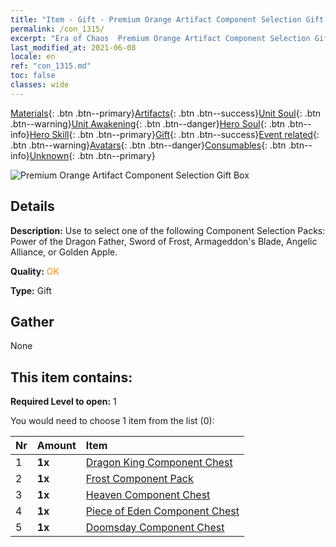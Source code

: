 ```yaml
---
title: "Item - Gift - Premium Orange Artifact Component Selection Gift Box"
permalink: /con_1315/
excerpt: "Era of Chaos  Premium Orange Artifact Component Selection Gift Box"
last_modified_at: 2021-06-08
locale: en
ref: "con_1315.md"
toc: false
classes: wide
---
```

 [Materials](/Items/){: .btn .btn--primary}[Artifacts](/Items/Artifacts/){: .btn .btn--success}[Unit Soul](/Items/UnitSoul/){: .btn .btn--warning}[Unit Awakening](/Items/UnitAwakening/){: .btn .btn--danger}[Hero Soul](/Items/HeroSoul/){: .btn .btn--info}[Hero Skill](/Items/HeroSkill/){: .btn .btn--primary}[Gift](/Items/Gift/){: .btn .btn--success}[Event related](/Items/Events/){: .btn .btn--warning}[Avatars](/Items/Avatars/){: .btn .btn--danger}[Consumables](/Items/Consumables/){: .btn .btn--info}[Unknown](/Items/Unknown/){: .btn .btn--primary}

 ![Premium Orange Artifact Component Selection Gift Box](/images/t/i_906054.png)

## Details
 **Description:** Use to select one of the following Component Selection Packs: Power of the Dragon Father, Sword of Frost, Armageddon's Blade, Angelic Alliance, or Golden Apple.

 **Quality:** <span style="color: #FF8C00">OK</span>

 **Type:** Gift

## Gather

  None

## This item contains:

 **Required Level to open:** 1

 You would need to choose 1 item from the list (0):

  | Nr | Amount |     Item    |
  |:---|:-------|:------------|
  | 1 |  **1x** | [Dragon King Component Chest](/Items/con_1348/) |  | 
  | 2 |  **1x** | [Frost Component Pack](/Items/con_1352/) |  | 
  | 3 |  **1x** | [Heaven Component Chest](/Items/con_1354/) |  | 
  | 4 |  **1x** | [Piece of Eden Component Chest](/Items/con_1864/) |  | 
  | 5 |  **1x** | [Doomsday Component Chest](/Items/con_1360/) |  | 
